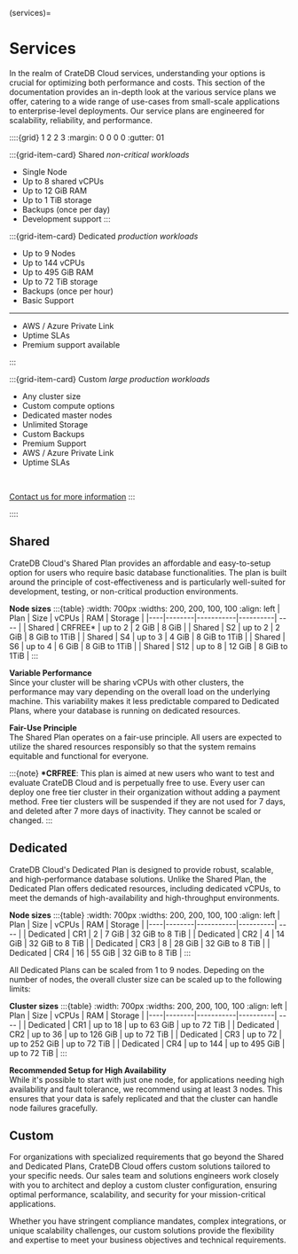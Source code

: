 (services)=

# Services

In the realm of CrateDB Cloud services, understanding your options is crucial
for optimizing both performance and costs. This section of the documentation
provides an in-depth look at the various service plans we offer, catering to a
wide range of use-cases from small-scale applications to enterprise-level
deployments. Our service plans are engineered for scalability, reliability, and
performance.

::::{grid} 1 2 2 3
:margin: 0 0 0 0
:gutter: 01

:::{grid-item-card} Shared
_non-critical workloads_

- Single Node
- Up to 8 shared vCPUs
- Up to 12 GiB RAM
- Up to 1 TiB storage
- Backups (once per day)
- Development support
:::

:::{grid-item-card} Dedicated
_production workloads_

- Up to 9 Nodes
- Up to 144 vCPUs
- Up to 495 GiB RAM
- Up to 72 TiB storage
- Backups (once per hour)
- Basic Support

---

- AWS / Azure Private Link
- Uptime SLAs
- Premium support available


:::

:::{grid-item-card} Custom
_large production workloads_

- Any cluster size
- Custom compute options
- Dedicated master nodes
- Unlimited Storage
- Custom Backups
- Premium Support
- AWS / Azure Private Link
- Uptime SLAs

<br>

[Contact us for more information](https://cratedb.com/contact)
:::

::::

## Shared

CrateDB Cloud's Shared Plan provides an affordable and easy-to-setup option for
users who require basic database functionalities. The plan is built around the
principle of cost-effectiveness and is particularly well-suited for development,
testing, or non-critical production environments.

**Node sizes**
:::{table}
:width: 700px
:widths: 200, 200, 100, 100
:align: left
| Plan | Size   | vCPUs     | RAM      |  Storage  |
|----|--------|-----------|----------| ---- |
| Shared | CRFREE* | up to 2 | 2 GiB    | 8 GiB |
| Shared | S2     | up to 2 | 2 GiB    | 8 GiB to 1TiB |
| Shared | S4     | up to 3 | 4 GiB    | 8 GiB to 1TiB |
| Shared | S6     | up to 4 | 6 GiB    | 8 GiB to 1TiB |
| Shared | S12    | up to 8 | 12 GiB   | 8 GiB to 1TiB |
:::

**Variable Performance** <br>
Since your cluster will be sharing vCPUs with other clusters, the performance
may vary depending on the overall load on the underlying machine. This 
variability makes it less predictable compared to Dedicated Plans, where your
database is running on dedicated resources.

**Fair-Use Principle** <br>
The Shared Plan operates on a fair-use principle. All users are expected to
utilize the shared resources responsibly so that the system remains equitable
and functional for everyone.

:::{note}
__*CRFREE__: This plan is aimed at new users who want to test and evaluate
CrateDB Cloud and is perpetually free to use. Every user can deploy one free
tier cluster in their organization without adding a payment method. Free tier
clusters will be suspended if they are not used for 7 days, and deleted after
7 more days of inactivity. They cannot be scaled or changed.
:::

##  Dedicated
CrateDB Cloud's Dedicated Plan is designed to provide robust, scalable, and
high-performance database solutions. Unlike the Shared Plan, the Dedicated Plan
offers dedicated resources, including dedicated vCPUs, to meet the demands of
high-availability and high-throughput environments.

**Node sizes**
:::{table}
:width: 700px
:widths: 200, 200, 100, 100
:align: left
| Plan | Size   | vCPUs     | RAM      |  Storage  |
|----|--------|-----------|----------| ---- |
| Dedicated | CR1    | 2  | 7 GiB    | 32 GiB  to 8 TiB |
| Dedicated | CR2    | 4  | 14 GiB   | 32 GiB  to 8 TiB |
| Dedicated | CR3    | 8  | 28 GiB   | 32 GiB  to 8 TiB |
| Dedicated | CR4    | 16  | 55 GiB   | 32 GiB  to 8 TiB |
:::


All Dedicated Plans can be scaled from 1 to 9 nodes. Depeding on the number of
nodes, the overall cluster size can be scaled up to the following limits:

**Cluster sizes**
:::{table}
:width: 700px
:widths: 200, 200, 100, 100
:align: left
| Plan | Size   | vCPUs     | RAM      |  Storage  |
|----|--------|-----------|----------| ---- |
| Dedicated | CR1    | up to 18  | up to 63 GiB    | up to 72 TiB |
| Dedicated | CR2    | up to 36  | up to 126 GiB   | up to 72 TiB |
| Dedicated | CR3    | up to 72  | up to 252 GiB   | up to 72 TiB |
| Dedicated | CR4    | up to 144  | up to 495 GiB   | up to 72 TiB |
:::

**Recommended Setup for High Availability**<br>
While it's possible to start with just one node, for applications needing high
availability and fault tolerance, we recommend using at least 3 nodes. This
ensures that your data is safely replicated and that the cluster can handle
node failures gracefully.

## Custom

For organizations with specialized requirements that go beyond the Shared and
Dedicated Plans, CrateDB Cloud offers custom solutions tailored to your
specific needs. Our sales team and solutions engineers work closely with you to
architect and deploy a custom cluster configuration, ensuring optimal
performance, scalability, and security for your mission-critical applications.

Whether you have stringent compliance mandates, complex integrations, or unique
scalability challenges, our custom solutions provide the flexibility and
expertise to meet your business objectives and technical requirements.